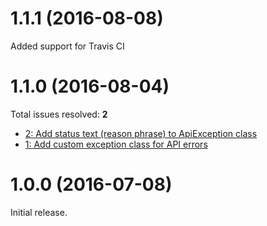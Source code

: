<a name="1.1.1"></a>
# 1.1.1 (2016-08-08)

Added support for Travis CI

<a name="1.1.0"></a>
# 1.1.0 (2016-08-04)

Total issues resolved: **2**
- [2: Add status text (reason phrase) to ApiException class](https://github.com/nprdm/npr-one-backend-proxy-php/issues/2)
- [1: Add custom exception class for API errors](https://github.com/nprdm/npr-one-backend-proxy-php/issues/1)


<a name="1.0.0"></a>
# 1.0.0 (2016-07-08)

Initial release.
